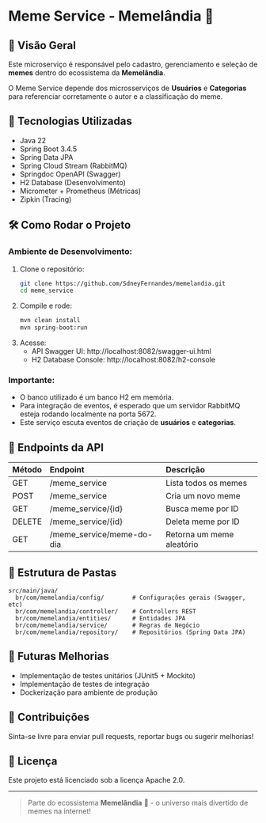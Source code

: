 # Meme Service - Memelândia 🌟

## 📄 Visão Geral
Este microserviço é responsável pelo cadastro, gerenciamento e seleção de **memes** dentro do ecossistema da **Memelândia**.

O Meme Service depende dos microsserviços de **Usuários** e **Categorias** para referenciar corretamente o autor e a classificação do meme.

## 🚀 Tecnologias Utilizadas
- Java 22
- Spring Boot 3.4.5
- Spring Data JPA
- Spring Cloud Stream (RabbitMQ)
- Springdoc OpenAPI (Swagger)
- H2 Database (Desenvolvimento)
- Micrometer + Prometheus (Métricas)
- Zipkin (Tracing)

## 🛠️ Como Rodar o Projeto

### Ambiente de Desenvolvimento:
1. Clone o repositório:
   ```bash
   git clone https://github.com/SdneyFernandes/memelandia.git
   cd meme_service
   ```
2. Compile e rode:
   ```bash
   mvn clean install
   mvn spring-boot:run
   ```
3. Acesse:
   - API Swagger UI: http://localhost:8082/swagger-ui.html
   - H2 Database Console: http://localhost:8082/h2-console


### Importante:
- O banco utilizado é um banco H2 em memória.
- Para integração de eventos, é esperado que um servidor RabbitMQ esteja rodando localmente na porta 5672.
- Este serviço escuta eventos de criação de **usuários** e **categorias**.


## 📂 Endpoints da API

| Método | Endpoint | Descrição |
|:--------|:---------|:-----------|
| GET     | /meme_service               | Lista todos os memes |
| POST    | /meme_service               | Cria um novo meme |
| GET     | /meme_service/{id}          | Busca meme por ID |
| DELETE  | /meme_service/{id}          | Deleta meme por ID |
| GET     | /meme_service/meme-do-dia   | Retorna um meme aleatório |


## 🛂 Estrutura de Pastas

```
src/main/java/
  br/com/memelandia/config/        # Configurações gerais (Swagger, etc)
  br/com/memelandia/controller/    # Controllers REST
  br/com/memelandia/entities/      # Entidades JPA
  br/com/memelandia/service/       # Regras de Negócio
  br/com/memelandia/repository/    # Repositórios (Spring Data JPA)
```


## 💪 Futuras Melhorias
- Implementação de testes unitários (JUnit5 + Mockito)
- Implementação de testes de integração
- Dockerização para ambiente de produção


## 👥 Contribuições
Sinta-se livre para enviar pull requests, reportar bugs ou sugerir melhorias!

## 📜 Licença
Este projeto está licenciado sob a licença Apache 2.0.

---

> Parte do ecossistema **Memelândia** 🌟 - o universo mais divertido de memes na internet!

